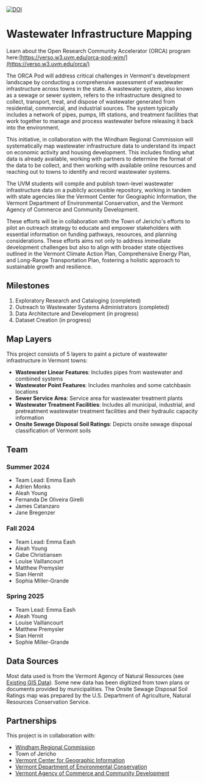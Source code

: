[![DOI](https://zenodo.org/badge/764833070.svg)](https://zenodo.org/doi/10.5281/zenodo.11508708)

# Wastewater Infrastructure Mapping

Learn about the Open Research Community Accelerator (ORCA) program here:[https://verso.w3.uvm.edu/orca-pod-wim/](https://verso.w3.uvm.edu/orca/)

The ORCA Pod will address critical challenges in Vermont's development landscape by conducting a comprehensive assessment of wastewater infrastructure across towns in the state. A wastewater system, also known as a sewage or sewer system, refers to the infrastructure designed to collect, transport, treat, and dispose of wastewater generated from residential, commercial, and industrial sources. The system typically includes a network of pipes, pumps, lift stations, and treatment facilities that work together to manage and process wastewater before releasing it back into the environment.

This initiative, in collaboration with the Windham Regional Commission will systematically map wastewater infrastructure data to understand its impact on economic activity and housing development. This includes finding what data is already available, working with partners to determine the format of the data to be collect, and then working with available online resources and reaching out to towns to identify and record wastewater systems.

The UVM students will compile and publish town-level wastewater infrastructure data on a publicly accessible repository, working in tandem with state agencies like the Vermont Center for Geographic Information, the Vermont Department of Environmental Conservation, and the Vermont Agency of Commerce and Community Development. 

These efforts will be in collaboration with the Town of Jericho's efforts to pilot an outreach strategy to educate and empower stakeholders with essential information on funding pathways, resources, and planning considerations. These efforts aims not only to address immediate development challenges but also to align with broader state objectives outlined in the Vermont Climate Action Plan, Comprehensive Energy Plan, and Long-Range Transportation Plan, fostering a holistic approach to sustainable growth and resilience.

## Milestones

1. Exploratory Research and Cataloging (completed)
2. Outreach to Wastewater Systems Administrators (completed)
3. Data Architecture and Development (in progress)
4. Dataset Creation (in progress)

## Map Layers

This project consists of 5 layers to paint a picture of wastewater infrastructure in Vermont towns:
- **Wastewater Linear Features**: Includes pipes from wastewater and combined systems
- **Wastewater Point Features**: Includes manholes and some catchbasin locations
- **Sewer Service Area**: Service area for wastewater treatment plants
- **Wastewater Treatment Facilities**: Includes all municipal, industrial, and pretreatment wastewater treatment facilities and their hydraulic capacity information
- **Onsite Sewage Disposal Soil Ratings**: Depicts onsite sewage disposal classification of Vermont soils

## Team
### Summer 2024
* Team Lead: Emma Eash
* Adrien Monks
* Aleah Young
* Fernanda De Oliveira Girelli
* James Catanzaro
* Jane Bregenzer

### Fall 2024
* Team Lead: Emma Eash
* Aleah Young
* Gabe Christiansen
* Louise Vaillancourt
* Matthew Premysler
* Sian Hernit
* Sophia Miller-Grande

### Spring 2025
* Team Lead: Emma Eash
* Aleah Young
* Louise Vaillancourt
* Matthew Premysler
* Sian Hernit
* Sophie Miller-Grande

## Data Sources

Most data used is from the Vermont Agency of Natural Resources (see [Existing GIS Data](https://github.com/VERSO-UVM/Wastewater-Infrastructure-Mapping/blob/main/ExistingGISData.md)). Some new data has been digitized from town plans or documents provided by municipalities. The Onsite Sewage Disposal Soil Ratings map was prepared by the U.S. Department of Agriculture, Natural Resources Conservation Service.

## Partnerships

This project is in collaboration with:

- [Windham Regional Commission](http://www.windhamregional.org/)
- Town of Jericho
- [Vermont Center for Geographic Information](https://vcgi.vermont.gov/)
- [Vermont Department of Environmental Conservation](https://dec.vermont.gov/)
- [Vermont Agency of Commerce and Community Development](https://accd.vermont.gov/)
